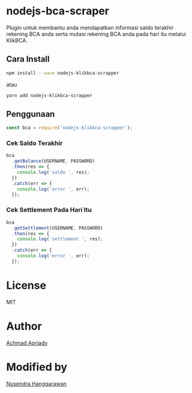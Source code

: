 # nodejs-bca-scraper

Plugin untuk membantu anda mendapatkan informasi saldo terakhir rekening BCA anda serta mutasi rekening BCA anda pada hari itu melalui KlikBCA.

## Cara Install

```bash
npm install --save nodejs-klikbca-scrapper
```

atau

```bash
yarn add nodejs-klikbca-scrapper
```

## Penggunaan

```javascript
const bca = require('nodejs-klikbca-scrapper');
```

### Cek Saldo Terakhir

```javascript
bca
  .getBalance(USERNAME, PASSWORD)
  .then(res => {
    console.log('saldo ', res);
  })
  .catch(err => {
    console.log('error ', err);
  });
```

### Cek Settlement Pada Hari Itu

```javascript
bca
  .getSettlement(USERNAME, PASSWORD)
  .then(res => {
    console.log('settlement ', res);
  })
  .catch(err => {
    console.log('error ', err);
  });
```

# License

MIT

# Author

[Achmad Apriady](mailto:achmad.apriady@gmail.com)


# Modified by 

[Nusendra Hanggarawan](mailto:admin@nusendra.com)
